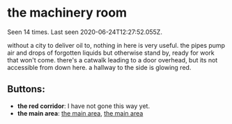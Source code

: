 # the machinery room

Seen 14 times. Last seen 2020-06-24T12:27:52.055Z.

without a city to deliver oil to, nothing in here is very useful. the pipes pump air and drops of forgotten liquids but otherwise stand by, ready for work that won't come. there's a catwalk leading to a door overhead, but its not accessible from down here. a hallway to the side is glowing red.

## Buttons:

- **the red corridor**: I have not gone this way yet.
- **the main area**: [the main area](the-main-area-Nfn7g21.md), [the main area](the-main-area-Nat5qsg.md)